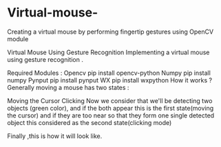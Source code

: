 # Virtual-mouse-
Creating a virtual mouse by performing fingertip gestures using OpenCV module

Virtual Mouse Using Gesture Recognition
Implementing a virtual mouse using gesture recognition .

Required Modules :
Opencv
  pip install opencv-python
Numpy
  pip install numpy
Pynput
  pip install pynput
WX
  pip install wxpython
How it works ?
Generally moving a mouse has two states :

Moving the Cursor
Clicking
Now we consider that we'll be detecting two objects (green color), and if the both appear this is the first state(moving the cursor) and if they are too near so that they form one single detected object this considered as the second state(clicking mode)

Finally ,this is how it will look like.
